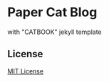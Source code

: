 # Paper Cat Blog

with "CATBOOK" jekyll template

## License

[MIT License](https://opensource.org/licenses/MIT)
